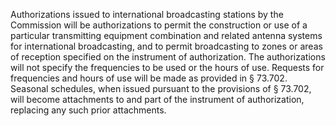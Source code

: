 Authorizations issued to international broadcasting stations by the Commission will be authorizations to permit the construction or use of a particular transmitting equipment combination and related antenna systems for international broadcasting, and to permit broadcasting to zones or areas of reception specified on the instrument of authorization. The authorizations will not specify the frequencies to be used or the hours of use. Requests for frequencies and hours of use will be made as provided in § 73.702. Seasonal schedules, when issued pursuant to the provisions of § 73.702, will become attachments to and part of the instrument of authorization, replacing any such prior attachments.

